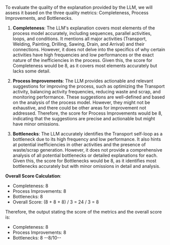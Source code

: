 To evaluate the quality of the explanation provided by the LLM, we will assess it based on the three quality metrics: Completeness, Process Improvements, and Bottlenecks.

1. **Completeness**: The LLM's explanation covers most elements of the process model accurately, including sequences, parallel activities, loops, and conditions. It mentions all major activities (Transport, Welding, Painting, Drilling, Sawing, Drain, and Arrival) and their connections. However, it does not delve into the specifics of why certain activities have high frequencies and low performances or the exact nature of the inefficiencies in the process. Given this, the score for Completeness would be 8, as it covers most elements accurately but lacks some detail.

2. **Process Improvements**: The LLM provides actionable and relevant suggestions for improving the process, such as optimizing the Transport activity, balancing activity frequencies, reducing waste and scrap, and monitoring performance. These suggestions are well-defined and based on the analysis of the process model. However, they might not be exhaustive, and there could be other areas for improvement not addressed. Therefore, the score for Process Improvements would be 8, indicating that the suggestions are precise and actionable but might have minor omissions.

3. **Bottlenecks**: The LLM accurately identifies the Transport self-loop as a bottleneck due to its high frequency and low performance. It also hints at potential inefficiencies in other activities and the presence of waste/scrap generation. However, it does not provide a comprehensive analysis of all potential bottlenecks or detailed explanations for each. Given this, the score for Bottlenecks would be 8, as it identifies most bottlenecks accurately but with minor omissions in detail and analysis.

**Overall Score Calculation**:
- Completeness: 8
- Process Improvements: 8
- Bottlenecks: 8
- Overall Score: (8 + 8 + 8) / 3 = 24 / 3 = 8

Therefore, the output stating the score of the metrics and the overall score is:
- Completeness: 8
- Process Improvements: 8
- Bottlenecks: 8
--8/10--